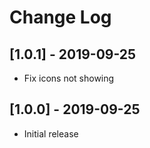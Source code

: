 # Change Log

## [1.0.1] - 2019-09-25

- Fix icons not showing

## [1.0.0] - 2019-09-25

- Initial release
